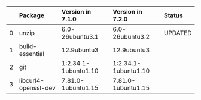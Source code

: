 <!-- markdown-link-check-disable -->

|    | Package              | Version in 7.1.0     | Version in 7.2.0     | Status   |
|---:|:---------------------|:---------------------|:---------------------|:---------|
|  0 | unzip                | 6.0-26ubuntu3.1      | 6.0-26ubuntu3.2      | UPDATED  |
|  1 | build-essential      | 12.9ubuntu3          | 12.9ubuntu3          |          |
|  2 | git                  | 1:2.34.1-1ubuntu1.10 | 1:2.34.1-1ubuntu1.10 |          |
|  3 | libcurl4-openssl-dev | 7.81.0-1ubuntu1.15   | 7.81.0-1ubuntu1.15   |          |